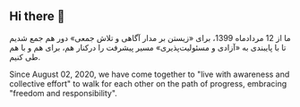 ## Hi there 👋
ما از 12 مردادماه 1399، برای «زیستن بر مدار آگاهی و تلاش جمعی» دور هم جمع شدیم تا با پایبندی به «آزادی و مسئولیت‌پذیری» مسیر پیشرفت را درکنار هم، برای هم و با هم طی کنیم.


Since August 02, 2020, we have come together to "live with awareness and collective effort" to walk for each other on the path of progress, embracing "freedom and responsibility".
